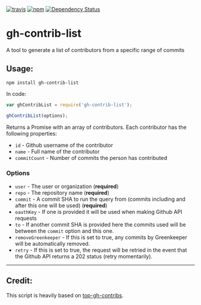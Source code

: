 [![travis](https://travis-ci.org/acburdine/gh-contrib-list.svg?branch=master)](https://travis-ci.org/acburdine/gh-contrib-list)
[![npm](https://img.shields.io/npm/v/gh-contrib-list.svg?maxAge=2592000)](https://npmjs.com/package/gh-contrib-list)
[![Dependency Status](https://david-dm.org/acburdine/gh-contrib-list.svg)](https://david-dm.org/acburdine/gh-contrib-list)

# gh-contrib-list

A tool to generate a list of contributors from a specific range of commits

## Usage:

```
npm install gh-contrib-list
```

In code:

```javascript
var ghContribList = require('gh-contrib-list');

ghContribList(options);
```

Returns a Promise with an array of contributors. Each contributor has the following properties:

- `id` - Github username of the contributor
- `name` - Full name of the contributor
- `commitCount` - Number of commits the person has contributed

### Options

- `user` - The user or organization (**required**)
- `repo` - The repository name (**required**)
- `commit` - A commit SHA to run the query from (commits including and after this one will be used) (**required**)
- `oauthKey` - If one is provided it will be used when making Github API requests
- `to` - If another commit SHA is provided here the commits used will be between the `commit` option and this one.
- `removeGreenkeeper` - If this is set to true, any commits by Greenkeeper will be automatically removed.
- `retry` - If this is set to true, the request will be retried in the event that the Github API returns a 202 status (retry momentarily).

---

## Credit:

This script is heavily based on [top-gh-contribs](https://github.com/novaugust/top-gh-contribs).
